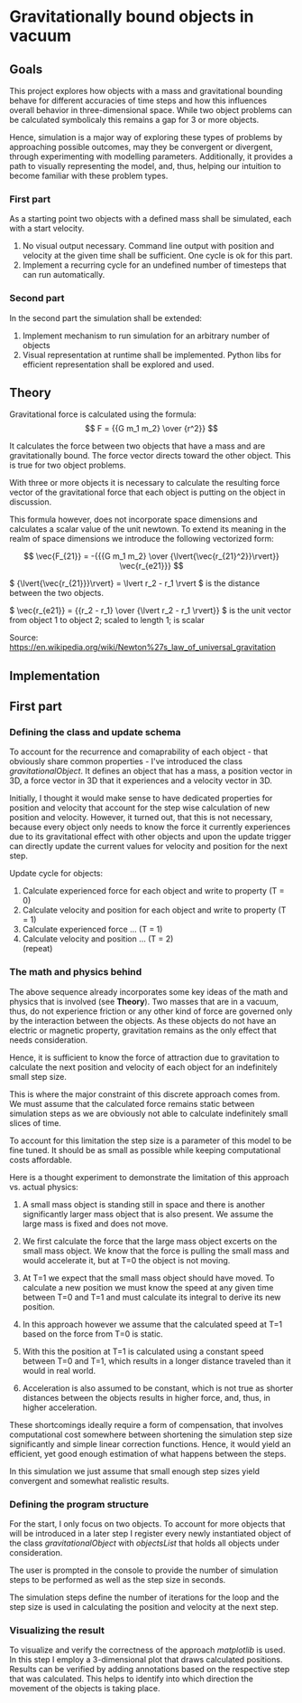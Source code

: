 # Gravitationally bound objects in vacuum

## Goals

This project explores how objects with a mass and gravitational bounding behave for different accuracies of time steps and how this influences overall behavior in three-dimensional space. While two object problems can be calculated symbolicaly this remains a gap for 3 or more objects.

Hence, simulation is a major way of exploring these types of problems by approaching possible outcomes, may they be convergent or divergent, through experimenting with modelling parameters. Additionally, it provides a path to visually representing the model, and, thus, helping our intuition to become familiar with these problem types.


### First part
As a starting point two objects with a defined mass shall be simulated, each with a start velocity.
1. No visual output necessary. Command line output with position and velocity at the given time shall be sufficient. One cycle is ok for this part.  
2. Implement a recurring cycle for an undefined number of timesteps that can run automatically.  

### Second part
In the second part the simulation shall be extended:
1. Implement mechanism to run simulation for an arbitrary number of objects
2. Visual representation at runtime shall be implemented. Python libs for efficient representation shall be explored and used.

## Theory

Gravitational force is calculated using the formula:
$$ F = {{G m_1 m_2} \over {r^2}} $$

It calculates the force between two objects that have a mass and are gravitationally bound. The force vector directs toward the other object. This is true for two object problems.

With three or more objects it is necessary to calculate the resulting force vector of the gravitational force that each object is putting on the object in discussion.

This formula however, does not incorporate space dimensions and calculates a scalar value of the unit newtown.
To extend its meaning in the realm of space dimensions we introduce the following vectorized form:

$$ \vec{F_{21}} = -{{{G m_1 m_2} \over {\lvert{\vec{r_{21}^2}}\rvert}} \vec{r_{e21}}} $$

$ {\lvert{\vec{r_{21}}}\rvert} = \lvert r_2 - r_1 \rvert $ is the distance between the two objects.

$ \vec{r_{e21}} = {{r_2 - r_1} \over {\lvert r_2 - r_1 \rvert}} $ is the unit vector from object 1 to object 2; scaled to length 1; is scalar



Source: https://en.wikipedia.org/wiki/Newton%27s_law_of_universal_gravitation


## Implementation

## First part

### Defining the class and update schema
To account for the recurrence and comaprability of each object - that obviously share common properties - I've introduced the class _gravitationalObject_. It defines an object that has a mass, a position vector in 3D, a force vector in 3D that it experiences and a velocity vector in 3D.

Initially, I thought it would make sense to have dedicated properties for position and velocity that account for the step wise calculation of new position and velocity. However, it turned out, that this is not necessary, because every object only needs to know the force it currently experiences due to its gravitational effect with other objects and upon the update trigger can directly update the current values for velocity and position for the next step.

Update cycle for objects:
1. Calculate experienced force for each object and write to property (T = 0)
2. Calculate velocity and position for each object and write to property (T = 1)
3. Calculate experienced force ... (T = 1)
4. Calculate velocity and position ... (T = 2)  
(repeat)

### The math and physics behind
The above sequence already incorporates some key ideas of the math and physics that is involved (see __Theory__). Two masses that are in a vacuum, thus, do not experience friction or any other kind of force are governed only by the interaction between the objects. As these objects do not have an electric or magnetic property, gravitation remains as the only effect that needs consideration.

Hence, it is sufficient to know the force of attraction due to gravitation to calculate the next position and velocity of each object for an indefinitely small step size.

This is where the major constraint of this discrete approach comes from. We must assume that the calculated force remains static between simulation steps as we are obviously not able to calculate indefinitely small slices of time.

To account for this limitation the step size is a parameter of this model to be fine tuned. It should be as small as possible while keeping computational costs affordable.

Here is a thought experiment to demonstrate the limitation of this approach vs. actual physics:
1. A small mass object is standing still in space and there is another significantly larger mass object that is also present. We assume the large mass is fixed and does not move.

2. We first calculate the force that the large mass object excerts on the small mass object. We know that the force is pulling the small mass and would accelerate it, but at T=0 the object is not moving.

3. At T=1 we expect that the small mass object should have moved. To calculate a new position we must know the speed at any given time between T=0 and T=1 and must calculate its integral to derive its new position.

4. In this approach however we assume that the calculated speed at T=1 based on the force from T=0 is static.

5. With this the position at T=1 is calculated using a constant speed between T=0 and T=1, which results in a longer distance traveled than it would in real world.

6. Acceleration is also assumed to be constant, which is not true as shorter distances between the objects results in higher force, and, thus, in higher acceleration.

These shortcomings ideally require a form of compensation, that involves computational cost somewhere between shortening the simulation step size significantly and simple linear correction functions. Hence, it would yield an efficient, yet good enough estimation of what happens between the steps.

In this simulation we just assume that small enough step sizes yield convergent and somewhat realistic results.

### Defining the program structure
For the start, I only focus on two objects. To account for more objects that will be introduced in a later step I register every newly instantiated object of the class _gravitationalObject_ with _objectsList_ that holds all objects under consideration.

The user is prompted in the console to provide the number of simulation steps to be performed as well as the step size in seconds.

The simulation steps define the number of iterations for the loop and the step size is used in calculating the position and velocity at the next step.

### Visualizing the result
To visualize and verify the correctness of the approach _matplotlib_ is used. In this step I employ a 3-dimensional plot that draws calculated positions. Results can be verified by adding annotations based on the respective step that was calculated. This helps to identify into which direction the movement of the objects is taking place.
